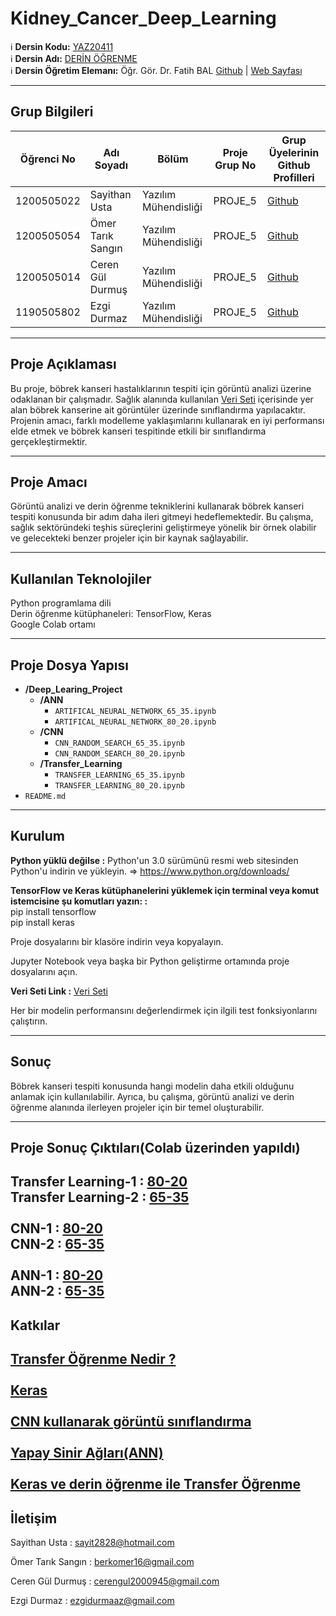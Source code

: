 # Kidney_Cancer_Deep_Learning

:information_source: **Dersin Kodu:** [YAZ20411](https://ebp.klu.edu.tr/Ders/dersDetay/YAZ20411/716026/tr)  
:information_source: **Dersin Adı:** [DERİN ÖĞRENME](https://ebp.klu.edu.tr/Ders/dersDetay/YAZ20411/716026/tr)  
:information_source: **Dersin Öğretim Elemanı:** Öğr. Gör. Dr. Fatih BAL  [Github](https://github.com/balfatih)   |    [Web Sayfası](https://balfatih.github.io/)
   
---

## Grup Bilgileri

| Öğrenci No  | Adı Soyadı           | Bölüm          		    | Proje Grup No | Grup Üyelerinin Github Profilleri                 |
|-------------|----------------------|--------------------------|---------------|---------------------------------------------------|
| 1200505022  | Sayithan Usta		 | Yazılım Mühendisliği        | PROJE_5       | [Github](https://github.com/sayithanxus)          |
| 1200505054  | Ömer Tarık Sangın    | Yazılım Mühendisliği     | PROJE_5       | [Github](https://github.com/omersenpai)           |
| 1200505014  | Ceren Gül Durmuş     | Yazılım Mühendisliği     | PROJE_5       | [Github](https://github.com/ceren945)             |
| 1190505802  | Ezgi Durmaz          | Yazılım Mühendisliği     | PROJE_5       | [Github](https://github.com/ezgidurmaz)           |

---

## Proje Açıklaması

Bu proje, böbrek kanseri hastalıklarının tespiti için görüntü analizi üzerine odaklanan bir çalışmadır. Sağlık alanında kullanılan [Veri Seti](https://drive.google.com/drive/folders/1vZVbShUmjZnlPub3SW3C1IK_WZDGoAQ_?usp=drive_link) içerisinde yer alan böbrek kanserine ait görüntüler üzerinde sınıflandırma yapılacaktır. Projenin amacı, farklı modelleme yaklaşımlarını kullanarak en iyi performansı elde etmek ve böbrek kanseri tespitinde etkili bir sınıflandırma gerçekleştirmektir.

---
## Proje Amacı

Görüntü analizi ve derin öğrenme tekniklerini kullanarak böbrek kanseri tespiti konusunda bir adım daha ileri gitmeyi hedeflemektedir. Bu çalışma, sağlık sektöründeki teşhis süreçlerini geliştirmeye yönelik bir örnek olabilir ve gelecekteki benzer projeler için bir kaynak sağlayabilir.

---
## Kullanılan Teknolojiler

Python programlama dili<br>
Derin öğrenme kütüphaneleri: TensorFlow, Keras<br>
Google Colab ortamı

---
## Proje Dosya Yapısı

- **/Deep_Learing_Project**
  - **/ANN**
    - `ARTIFICAL_NEURAL_NETWORK_65_35.ipynb`
    - `ARTIFICAL_NEURAL_NETWORK_80_20.ipynb`
  - **/CNN**
    - `CNN_RANDOM_SEARCH_65_35.ipynb`
    - `CNN_RANDOM_SEARCH_80_20.ipynb`
  - **/Transfer_Learning**
    - `TRANSFER_LEARNING_65_35.ipynb`
    - `TRANSFER_LEARNING_80_20.ipynb`
- `README.md`


---
## Kurulum
**Python yüklü değilse :**
Python'un 3.0 sürümünü resmi web sitesinden Python'u indirin ve yükleyin. => https://www.python.org/downloads/

**TensorFlow ve Keras kütüphanelerini yüklemek için terminal veya komut istemcisine şu komutları yazın: :**
<br>
pip install tensorflow 
<br>
pip install keras

Proje dosyalarını bir klasöre indirin veya kopyalayın.

Jupyter Notebook veya başka bir Python geliştirme ortamında proje dosyalarını açın.

**Veri Seti Link :** [Veri Seti](https://drive.google.com/drive/folders/1vZVbShUmjZnlPub3SW3C1IK_WZDGoAQ_?usp=drive_link)

Her bir modelin performansını değerlendirmek için ilgili test fonksiyonlarını çalıştırın.

---
## Sonuç

Böbrek kanseri tespiti konusunda hangi modelin daha etkili olduğunu anlamak için kullanılabilir. Ayrıca, bu çalışma, görüntü analizi ve derin öğrenme alanında ilerleyen projeler için bir temel oluşturabilir.

---
## Proje Sonuç Çıktıları(Colab üzerinden yapıldı)
**Transfer Learning-1 :** [80-20](https://colab.research.google.com/drive/1Al9meqxh6eQhtOSM9gUSWZDqtN5KRBTe?authuser=1)<br>
**Transfer Learning-2 :** [65-35](https://colab.research.google.com/drive/1BWRiDsx-5VJ6KXLBrNif2BtcaFL5yjyP?authuser=1)
<br><br>
**CNN-1 :** [80-20](https://colab.research.google.com/drive/1JikUiCTGJzPPibE9-mnQTKk4s5_yQ21n?authuser=1)<br>
**CNN-2 :** [65-35](https://colab.research.google.com/drive/1XsJwbyU5eVrnVmepY4eP3GL0vRe8S8YX?authuser=1)
<br><br>
**ANN-1 :** [80-20](https://colab.research.google.com/drive/1Nf_j-FGEBjfS9EftOBS2tjezFSj_67S9?authuser=1)<br>
**ANN-2 :** [65-35](https://colab.research.google.com/drive/16v2O67Mvl4gA5Um3eTGJR9o9FFqFYkyv?authuser=1)
---
## Katkılar

[Transfer Öğrenme Nedir ? ](https://medium.com/novaresearchlab/%C3%B6%C4%9Frenme-aktar%C4%B1m%C4%B1-transfer-learning-c0b8126965c4)<br><br>
[Keras](https://www.tensorflow.org/api_docs/python/tf/keras/optimizers/Optimizer)<br><br>
[CNN kullanarak görüntü sınıflandırma](https://esraturkan.medium.com/cnn-kullanarak-g%C3%B6r%C3%BCnt%C3%BC-s%C4%B1n%C4%B1fland%C4%B1rma-141936ef6612)<br><br>
[Yapay Sinir Ağları(ANN)](https://www.codingtxt.com/blog/detail/python-ile-yapay-sinir-aglari-olusturma-ve-egitme-adim-adim-rehber-51bcaa08-29c4-4c#gsc.tab=0)<br><br>
[Keras ve derin öğrenme ile Transfer Öğrenme](https://pyimagesearch.com/2019/05/20/transfer-learning-with-keras-and-deep-learning/)
---

## İletişim

Sayithan Usta     : sayit2828@hotmail.com

Ömer Tarık Sangın : berkomer16@gmail.com

Ceren Gül Durmuş  : cerengul2000945@gmail.com

Ezgi Durmaz       : ezgidurmaaz@gmail.com
